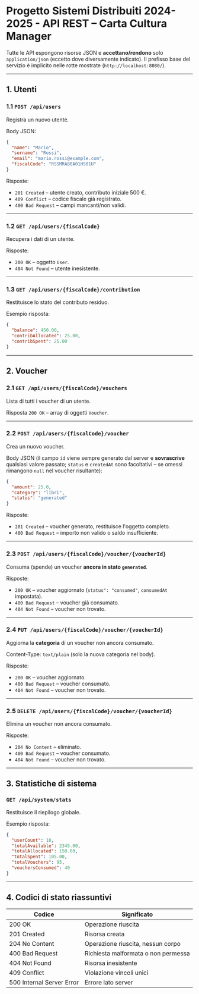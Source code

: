 # Progetto Sistemi Distribuiti 2024-2025 - API REST – Carta Cultura Manager

Tutte le API espongono risorse JSON e **accettano/rendono** solo `application/json` (eccetto dove diversamente indicato). Il prefisso base del servizio è implicito nelle rotte mostrate (`http://localhost:8080/`).

---

## 1. Utenti

### 1.1 `POST /api/users`
Registra un nuovo utente.

Body JSON:
```json
{
  "name": "Mario",
  "surname": "Rossi",
  "email": "mario.rossi@example.com",
  "fiscalCode": "RSSMRA80A01H501U"
}
```
Risposte:
* `201 Created` – utente creato, contributo iniziale 500 €.
* `409 Conflict` – codice fiscale già registrato.
* `400 Bad Request` – campi mancanti/non validi.

---

### 1.2 `GET /api/users/{fiscalCode}`
Recupera i dati di un utente.

Risposte:
* `200 OK` – oggetto `User`.
* `404 Not Found` – utente inesistente.

---

### 1.3 `GET /api/users/{fiscalCode}/contribution`
Restituisce lo stato del contributo residuo.

Esempio risposta:
```json
{
  "balance": 450.00,
  "contribAllocated": 25.00,
  "contribSpent": 25.00
}
```

---

## 2. Voucher

### 2.1 `GET /api/users/{fiscalCode}/vouchers`
Lista di tutti i voucher di un utente.

Risposta `200 OK` – array di oggetti `Voucher`.

---

### 2.2 `POST /api/users/{fiscalCode}/voucher`
Crea un nuovo voucher.

Body JSON (il campo `id` viene sempre generato dal server e **sovrascrive** qualsiasi valore passato; `status` e `createdAt` sono facoltativi – se omessi rimangono `null` nel voucher risultante):
```json
{
  "amount": 25.0,
  "category": "libri",
  "status": "generated"
}
```
Risposte:
* `201 Created` – voucher generato, restituisce l'oggetto completo.
* `400 Bad Request` – importo non valido o saldo insufficiente.

---

### 2.3 `POST /api/users/{fiscalCode}/voucher/{voucherId}`
Consuma (spende) un voucher **ancora in stato `generated`**.

Risposte:
* `200 OK` – voucher aggiornato (`status": "consumed"`, `consumedAt` impostata).
* `400 Bad Request` – voucher già consumato.
* `404 Not Found` – voucher non trovato.

---

### 2.4 `PUT /api/users/{fiscalCode}/voucher/{voucherId}`
Aggiorna la **categoria** di un voucher non ancora consumato.

Content-Type: `text/plain` (solo la nuova categoria nel body).

Risposte:
* `200 OK` – voucher aggiornato.
* `400 Bad Request` – voucher consumato.
* `404 Not Found` – voucher non trovato.

---

### 2.5 `DELETE /api/users/{fiscalCode}/voucher/{voucherId}`
Elimina un voucher non ancora consumato.

Risposte:
* `204 No Content` – eliminato.
* `400 Bad Request` – voucher consumato.
* `404 Not Found` – voucher non trovato.

---

## 3. Statistiche di sistema

### `GET /api/system/stats`
Restituisce il riepilogo globale.

Esempio risposta:
```json
{
  "userCount": 10,
  "totalAvailable": 2345.00,
  "totalAllocated": 150.00,
  "totalSpent": 105.00,
  "totalVouchers": 95,
  "vouchersConsumed": 40
}
```

---

## 4. Codici di stato riassuntivi
| Codice | Significato |
|--------|-------------|
| 200 OK | Operazione riuscita |
| 201 Created | Risorsa creata |
| 204 No Content | Operazione riuscita, nessun corpo |
| 400 Bad Request | Richiesta malformata o non permessa |
| 404 Not Found | Risorsa inesistente |
| 409 Conflict | Violazione vincoli unici |
| 500 Internal Server Error | Errore lato server |
